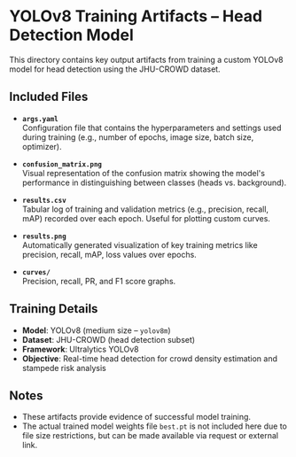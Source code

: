 # YOLOv8 Training Artifacts – Head Detection Model

This directory contains key output artifacts from training a custom YOLOv8 model for head detection using the JHU-CROWD dataset.

##  Included Files

- **`args.yaml`**  
  Configuration file that contains the hyperparameters and settings used during training (e.g., number of epochs, image size, batch size, optimizer).

- **`confusion_matrix.png`**  
  Visual representation of the confusion matrix showing the model's performance in distinguishing between classes (heads vs. background).

- **`results.csv`**  
  Tabular log of training and validation metrics (e.g., precision, recall, mAP) recorded over each epoch. Useful for plotting custom curves.

- **`results.png`**  
  Automatically generated visualization of key training metrics like precision, recall, mAP, loss values over epochs.

- **`curves/`**  
   Precision, recall, PR, and F1 score graphs.

##  Training Details

- **Model**: YOLOv8 (medium size – `yolov8m`)
- **Dataset**: JHU-CROWD (head detection subset)
- **Framework**: Ultralytics YOLOv8
- **Objective**: Real-time head detection for crowd density estimation and stampede risk analysis

##  Notes

- These artifacts provide evidence of successful model training.
- The actual trained model weights file `best.pt` is not included here due to file size restrictions, but can be made available via request or external link.

